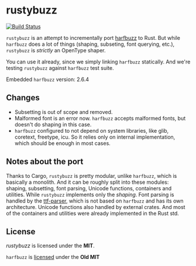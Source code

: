 # rustybuzz
[![Build Status](https://travis-ci.org/RazrFalcon/rustybuzz.svg?branch=master)](https://travis-ci.org/RazrFalcon/rustybuzz)

`rustybuzz` is an attempt to incrementally port [harfbuzz](https://github.com/harfbuzz/harfbuzz) to Rust.
But while `harfbuzz` does a lot of things (shaping, subseting, font querying, etc.),
`rustybuzz` is *strictly* an OpenType shaper.

You can use it already, since we simply linking `harfbuzz` statically.
And we're testing `rustybuzz` against `harfbuzz` test suite.

Embedded `harfbuzz` version: 2.6.4

## Changes

- Subsetting is out of scope and removed.
- Malformed font is an error now.
  `harfbuzz` accepts malformed fonts, but doesn't do shaping in this case.
- `harfbuzz` configured to not depend on system libraries, like glib, coretext, freetype, icu.
  So it relies only on internal implementation, which should be enough in most cases.

## Notes about the port

Thanks to Cargo, `rustybuzz` is pretty modular, unlike `harfbuzz`, which is basically a monolith.
And it can be roughly split into these modules: shaping, subsetting, font parsing, Unicode functions,
containers and utilities.
While `rustybuzz` implements only the *shaping*. Font parsing is handled by the
[ttf-parser](https://github.com/RazrFalcon/ttf-parser), which is not based on `harfbuzz` and
has its own architecture. Unicode functions also handled by external crates.
And most of the containers and utilities were already implemented in the Rust std.

## License

*rustybuzz* is licensed under the **MIT**.

`harfbuzz` is [licensed](https://github.com/harfbuzz/harfbuzz/blob/master/COPYING) under the **Old MIT**

